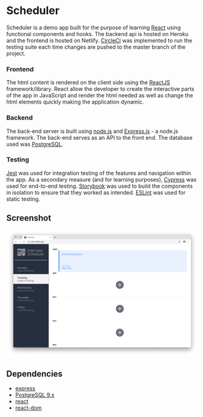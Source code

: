 # Scheduler

Scheduler is a demo app built for the purpose of learning [React](https://reactjs.org/) using functional components and hooks. The backend api is hosted on Heroku and the frontend is hosted on Netlify. [CircleCI](https://circleci.com/) was implemented to run the testing suite each time changes are pushed to the master branch of the project.

### Frontend
The html content is rendered on the client side using the [ReactJS](https://reactjs.org/) framework/library. React allow the developer to create the interactive parts of the app in JavaScript and render the html needed as well as change the html elements quickly making the application dynamic.

### Backend
The back-end server is built using [node.js](https://nodejs.org) and [Express.js](https://expressjs.com/) - a node.js framework. The back-end serves as an API to the front end. The database used was [PostgreSQL](https://www.postgresql.org/).

### Testing
[Jest](https://jestjs.io/) was used for integration testing of the features and navigation within the app. As a secondary measure (and for learning purposes), [Cypress](https://www.cypress.io/) was used for end-to-end testing. [Storybook](https://storybook.js.org/) was used to build the components in isolation to ensure that they worked as intended. [ESLint](https://eslint.org/) was used for static testing.

## Screenshot

<img src="./docs/scheduler.png" width="800">

## Dependencies

- [express](https://www.npmjs.com/package/express)
- [PostgreSQL 9.x](https://www.postgresql.org/)
- [react](https://www.npmjs.com/package/react)
- [react-dom](https://www.npmjs.com/package/react-dom)
